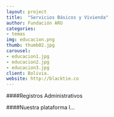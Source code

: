 ```yaml
---
layout: project
title:  "Servicios Básicos y Vivienda"
author: Fundación ARU
categories:
- temas
img: educacion.png
thumb: thumb02.jpg
carousel:
- educacion1.jpg
- educacion2.jpg
- educacion3.jpg
client: Bolivia.
website: http://blacktie.co
---
```

####Registros Administrativos


####Nuestra plataforma
I...